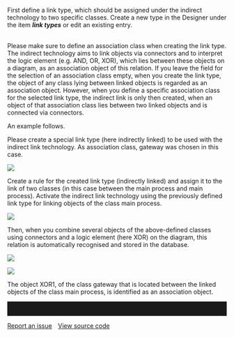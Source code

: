 First define a link type, which should be assigned under the indirect
technology to two specific classes. Create a new type in the Designer
under the item ***link types*** or edit an existing entry.  
 

Please make sure to define an association class when creating the link
type. The indirect technology aims to link objects via connectors and to
interpret the logic element (e.g. AND, OR, XOR), which lies between
these objects on a diagram, as an association object of this relation.
If you leave the field for the selection of an association class empty,
when you create the link type, the object of any class lying between
linked objects is regarded as an association object. However, when you
define a specific association class for the selected link type, the
indirect link is only then created, when an object of that association
class lies between two linked objects and is connected via connectors.  

An example follows.

Please create a special link type (here indirectly linked) to be used
with the indirect link technology. As association class, gateway was
chosen in this case. 

![](//images.ctfassets.net/utx1h0gfm1om/6K57vmZXDqkqw84c8KCkuo/341ea33263081639b1bec8da67fc6b7c/328890.png)

Create a rule for the created link type (indirectly linked) and assign
it to the link of two classes (in this case between the main process and
main process). Activate the indirect link technology using the
previously defined link type for linking objects of the class main
process.

![](//images.ctfassets.net/utx1h0gfm1om/3HAFSVJP7GAGgwiaO2GSCK/b96f144671062faabd30137e80fa98ce/328876.png)

Then, when you combine several objects of the above-defined classes
using connectors and a logic element (here XOR) on the diagram, this
relation is automatically recognised and stored in the database. 

![](//images.ctfassets.net/utx1h0gfm1om/tVNX8p1DP2GKomqOUaYku/b92fb2877c8fe85b59eb34dc29fa5493/329306.png)

![](//images.ctfassets.net/utx1h0gfm1om/39HyUHeeGQIGeKEG62AwI/3e8c8c3cfcd137baad3a2be18e34483b/329302.png)

The object XOR1, of the class gateway that is located between the linked
objects of the class main process, is identified as an association
object.

<hr style="padding-top:2rem" />
<a href="https://github.com/process4/docs/issues" target="_blank" class="bgw btn btn-primary btn-lg shadow-sm">Report an issue</a>
<a href="https://github.com/process4/docs" target="_blank" class="bgw btn btn-primary btn-lg shadow-sm" style="margin-left:10px;">View source code</a>